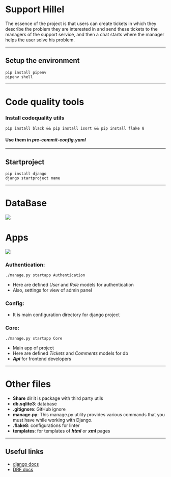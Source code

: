 # Support Hillel

The essence of the project is that users can create tickets in which they describe the problem they are interested in
and send these tickets to the managers of the support service, and then a chat starts where the manager helps the user
solve his problem.
___

## Setup the environment

```
pip install pipenv
pipenv shell
```

___

# Code quality tools

### Install codequality utils

```
pip install black && pip install isort && pip install flake 8
```

#### Use them in *pre-commit-config.yaml*

___

## Startproject

```
pip install django
django startproject name
```

___

# DataBase

![](/home/tornesko/PycharmProjects/HillelSupport/docs/database.png)

# Apps

![](/home/tornesko/PycharmProjects/HillelSupport/docs/file_structure.jpeg)

### Authentication:

```
./manage.py startapp Authentication
```

- Here are defined *User* and *Role* models for authentication
- Also, settings for view of admin panel

### Config:

- It is main configuration directory for django project

### Core:

```
./manage.py startapp Core
```

- Main app of project
- Here are defined *Tickets* and *Comments* models for db
- ***Api*** for frontend developers

___

# Other files

- **Share** dir it is package with third party utils
- **db.sqlite3**: database
- **.gitignore**: GitHub ignore
- **manage.py**: This manage.py utility provides various commands that you must have while working with Django.
- **.flake8**: configurations for linter
- **templates**: for templates of ***html*** or ***xml*** pages

___

## Useful links

- [django docs](https://docs.djangoproject.com/en/4.1/)
- [DRF docs](https://www.django-rest-framework.org/)


